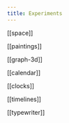 ```yaml
---
title: Experiments
---
```


[[space]]

[[paintings]]

[[graph-3d]]

[[calendar]]

[[clocks]]

[[timelines]]

[[typewriter]]



